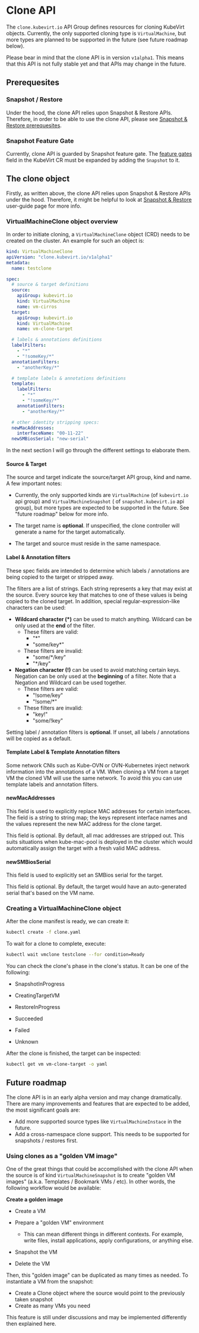 # Clone API

The `clone.kubevirt.io` API Group defines resources for cloning KubeVirt objects. Currently, the only supported cloning
type is `VirtualMachine`, but more types are planned to be supported in the future (see future roadmap below).

Please bear in mind that the clone API is in version `v1alpha1`. This means that this API is not fully stable
yet and that APIs may change in the future.

## Prerequesites

### Snapshot / Restore

Under the hood, the clone API relies upon Snapshot & Restore APIs. Therefore, in order to be able to use the clone API,
please see [Snapshot & Restore prerequesites](./snapshot_restore_api.md#prerequesites).

### Snapshot Feature Gate

Currently, clone API is guarded by Snapshot feature gate. The
[feature gates](./activating_feature_gates.md#how-to-activate-a-feature-gate)
field in the KubeVirt CR must be expanded by adding the `Snapshot` to it.

## The clone object

Firstly, as written above, the clone API relies upon Snapshot & Restore APIs under the hood. Therefore, it might be helpful
to look at [Snapshot & Restore](./snapshot_restore_api.md) user-guide page for more info.

### VirtualMachineClone object overview

In order to initiate cloning, a `VirtualMachineClone` object (CRD) needs to be created on the cluster. An example
for such an object is:
```yaml
kind: VirtualMachineClone
apiVersion: "clone.kubevirt.io/v1alpha1"
metadata:
  name: testclone

spec:
  # source & target definitions
  source:
    apiGroup: kubevirt.io
    kind: VirtualMachine
    name: vm-cirros
  target:
    apiGroup: kubevirt.io
    kind: VirtualMachine
    name: vm-clone-target

  # labels & annotations definitions
  labelFilters:
    - "*"
    - "!someKey/*"
  annotationFilters:
    - "anotherKey/*"

  # template labels & annotations definitions
  template:
    labelFilters:
      - "*"
      - "!someKey/*"
    annotationFilters:
      - "anotherKey/*"

  # other identity stripping specs:
  newMacAddresses:
    interfaceName: "00-11-22"
  newSMBiosSerial: "new-serial"
```

In the next section I will go through the different settings to elaborate them.

#### Source & Target

The source and target indicate the source/target API group, kind and name. A few important notes:

* Currently, the only supported kinds are `VirtualMachine` (of `kubevirt.io` api group) and `VirtualMachineSnapshot` (
of `snapshot.kubevirt.io` api group), but more types are expected to be supported in the future.
See "future roadmap" below for more info.

* The target name is **optional**. If unspecified, the clone controller will generate a name for the target automatically.

* The target and source must reside in the same namespace.

#### Label & Annotation filters

These spec fields are intended to determine which labels / annotations are being copied to the target or stripped away.

The filters are a list of strings. Each string represents a key that may exist at the source. Every source key that matches
to one of these values is being copied to the cloned target. In addition, special regular-expression-like characters can be
used:

* **Wildcard character (\*)** can be used to match anything. Wildcard can be only used at the **end** of the filter.
  * These filters are valid:
    * "*"
    * "some/key*"
  * These filters are invalid:
    * "some/*/key"
    * "*/key"
* **Negation character (!)** can be used to avoid matching certain keys. Negation can be only used at the **beginning** of a filter.
  Note that a Negation and Wildcard can be used together.
  * These filters are valid:
    * "!some/key"
    * "!some/*"
  * These filters are invalid:
    * "key!"
    * "some/!key"

Setting label / annotation filters is **optional**. If unset, all labels / annotations will be copied as a default.

#### Template Label & Template Annotation filters

Some network CNIs such as Kube-OVN or OVN-Kubernetes inject network information into the annotations of a VM. When cloning a VM from a target VM the cloned VM will use the same network. To avoid this you can use template labels and annotation filters.

#### newMacAddresses

This field is used to explicitly replace MAC addresses for certain interfaces. The field is a string to string map; the
keys represent interface names and the values represent the new MAC address for the clone target.

This field is optional. By default, all mac addresses are stripped out. This suits situations when kube-mac-pool is
deployed in the cluster which would automatically assign the target with a fresh valid MAC address.

#### newSMBiosSerial

This field is used to explicitly set an SMBios serial for the target.

This field is optional. By default, the target would have an auto-generated serial that's based on the VM name.

### Creating a VirtualMachineClone object

After the clone manifest is ready, we can create it:
```bash
kubectl create -f clone.yaml
```

To wait for a clone to complete, execute:
```bash
kubectl wait vmclone testclone --for condition=Ready
```

You can check the clone's phase in the clone's status. It can be one of the following:

* SnapshotInProgress

* CreatingTargetVM

* RestoreInProgress

* Succeeded

* Failed

* Unknown

After the clone is finished, the target can be inspected:
```bash
kubectl get vm vm-clone-target -o yaml
```

## Future roadmap

The clone API is in an early alpha version and may change dramatically. There are many improvements and features
that are expected to be added, the most significant goals are:

* Add more supported source types like `VirtualMachineInstace` in the future.
* Add a cross-namespace clone support. This needs to be supported for snapshots / restores first.

### Using clones as a "golden VM image"

One of the great things that could be accomplished with the clone API when the source is of kind `VirtualMachineSnapshot`
is to create "golden VM images" (a.k.a. Templates / Bookmark VMs / etc). In other words, the following
workflow would be available:

**Create a golden image**

* Create a VM

* Prepare a "golden VM" environment

  * This can mean different things in different contexts. For example, write files, install applications, apply configurations,
    or anything else.

* Snapshot the VM

* Delete the VM

Then, this "golden image" can be duplicated as many times as needed. To instantiate a VM from the snapshot:

* Create a Clone object where the source would point to the previously taken snapshot
* Create as many VMs you need

This feature is still under discussions and may be implemented differently then explained here.
